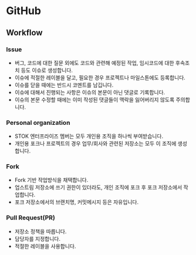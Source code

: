 # GitHub

## Workflow

### Issue
- 버그, 코드에 대한 질문 외에도 코드와 관련해 예정된 작업, 임시코드에 대한 후속조치 등도 이슈로 생성합니다.
- 이슈에 적절한 레이블을 달고, 필요한 경우 프로젝트나 마일스톤에도 등록합니다.
- 이슈를 닫을 때에는 반드시 코멘트를 남깁니다.
- 이슈에 대해서 진행되는 사항은 이슈의 본문이 아닌 댓글로 기록합니다.
- 이슈의 본문 수정할 때에는 이미 작성된 댓글들이 맥락을 잃어버리지 않도록 주의합니다.

### Personal organization
- STOK 엔터프라이즈 멤버는 모두 개인용 조직을 하나씩 부여받습니다.
- 개인용 포크나 프로젝트의 경우 업무/회사와 관련된 저장소는 모두 이 조직에 생성합니다.

### Fork
- Fork 기반 작업방식을 채택합니다.
- 업스트림 저장소에 쓰기 권한이 있더라도, 개인 조직에 포크 후 포크 저장소에서 작업합니다.
- 포크 저장소에서의 브랜치명, 커밋메시지 등은 자유입니다.

### Pull Request(PR)
- 저장소 정책을 따릅니다.
- 담당자를 지정합니다.
- 적절한 레이블을 사용합니다.
